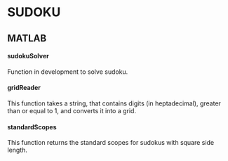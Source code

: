 # SUDOKU

## MATLAB

#### sudokuSolver

Function in development to solve sudoku.

#### gridReader

This function takes a string, that contains digits (in heptadecimal), greater
than or equal to 1, and converts it into a grid.

#### standardScopes

This function returns the standard scopes for sudokus with square side length.
